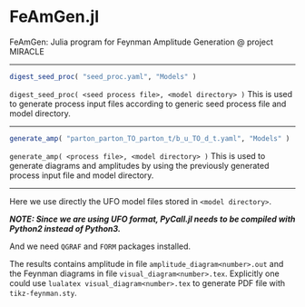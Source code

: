 # FeAmGen.jl

FeAmGen: Julia program for Feynman Amplitude Generation @ project MIRACLE      

-----------------------------------------------

```julia
digest_seed_proc( "seed_proc.yaml", "Models" )
```
`digest_seed_proc( <seed process file>, <model directory> )`
This is used to generate process input files according to generic seed process file and model directory.

-----------------------------------------------

```julia
generate_amp( "parton_parton_TO_parton_t/b_u_TO_d_t.yaml", "Models" )
```
`generate_amp( <process file>, <model directory> )`
This is used to generate diagrams and amplitudes by using the previously generated process input file and model directory.

-----------------------------------------------

Here we use directly the UFO model files stored in `<model directory>`.

***NOTE: Since we are using UFO format, PyCall.jl needs to be compiled with Python2 instead of Python3.***

And we need `QGRAF` and `FORM` packages installed.

The results contains amplitude in file `amplitude_diagram<number>.out` and the Feynman diagrams in file `visual_diagram<number>.tex`.
Explicitly one could use `lualatex visual_diagram<number>.tex` to generate PDF file with `tikz-feynman.sty`.

